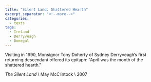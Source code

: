 ```yaml
---
title: "Silent Land: Shattered Hearth"
excerpt_separator: "<!--more-->"
categories:
  - texts
tags:
  - Ireland
  - Derryveagh
  - Donegal
---
```

Visiting in 1990, Monsignor Tony Doherty of Sydney Derryveagh’s first returning descendant offered its epitaph: “April was the month of the shattered hearth."
<!--more-->
_The Silent Land_     \\
May McClintock     \\
2007
